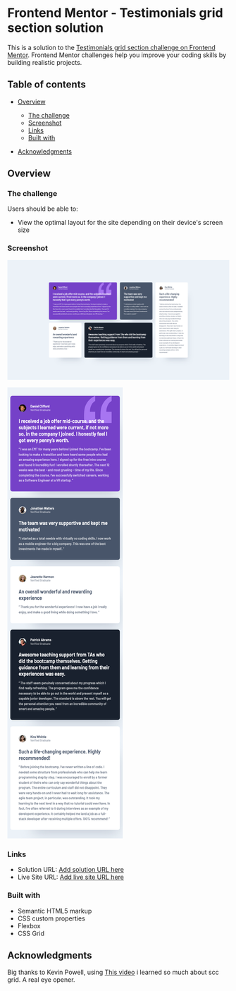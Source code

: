 # Frontend Mentor - Testimonials grid section solution

This is a solution to the [Testimonials grid section challenge on Frontend Mentor](https://www.frontendmentor.io/challenges/testimonials-grid-section-Nnw6J7Un7). Frontend Mentor challenges help you improve your coding skills by building realistic projects. 

## Table of contents

- [Overview](#overview)
  - [The challenge](#the-challenge)
  - [Screenshot](#screenshot)
  - [Links](#links) 
  - [Built with](#built-with)



- [Acknowledgments](#acknowledgments)

## Overview

### The challenge

Users should be able to:

- View the optimal layout for the site depending on their device's screen size

### Screenshot

![Desktop screenshot](./screenshots/Screenshot%202024-03-22%20at%2011-07-37%20Frontend%20Mentor%20Challenge%20Name%20Here.png)

![Mobile screenshot](./screenshots/Screenshot%202024-03-22%20at%2011-07-45%20Frontend%20Mentor%20Challenge%20Name%20Here.png)


### Links

- Solution URL: [Add solution URL here](https://your-solution-url.com)
- Live Site URL: [Add live site URL here](https://your-live-site-url.com)


### Built with

- Semantic HTML5 markup
- CSS custom properties
- Flexbox
- CSS Grid


## Acknowledgments

Big thanks to Kevin Powell, using [This video](https://www.youtube.com/watch?v=rg7Fvvl3taU&t=160s) i learned so much about scc grid. A real eye opener.


